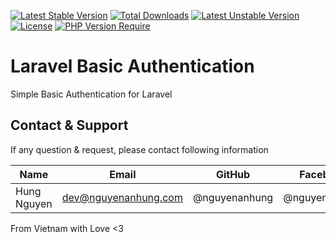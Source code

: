 [![Latest Stable Version](http://poser.pugx.org/nguyenanhung/laravel-basic-auth/v)](https://packagist.org/packages/nguyenanhung/laravel-basic-auth) [![Total Downloads](http://poser.pugx.org/nguyenanhung/laravel-basic-auth/downloads)](https://packagist.org/packages/nguyenanhung/laravel-basic-auth) [![Latest Unstable Version](http://poser.pugx.org/nguyenanhung/laravel-basic-auth/v/unstable)](https://packagist.org/packages/nguyenanhung/laravel-basic-auth) [![License](http://poser.pugx.org/nguyenanhung/laravel-basic-auth/license)](https://packagist.org/packages/nguyenanhung/laravel-basic-auth) [![PHP Version Require](http://poser.pugx.org/nguyenanhung/laravel-basic-auth/require/php)](https://packagist.org/packages/nguyenanhung/laravel-basic-auth)

# Laravel Basic Authentication

Simple Basic Authentication for Laravel

## Contact & Support

If any question & request, please contact following information

| Name        | Email                | GitHub        | Facebook      |
|-------------|----------------------|---------------|---------------|
| Hung Nguyen | dev@nguyenanhung.com | @nguyenanhung | @nguyenanhung |

From Vietnam with Love <3
